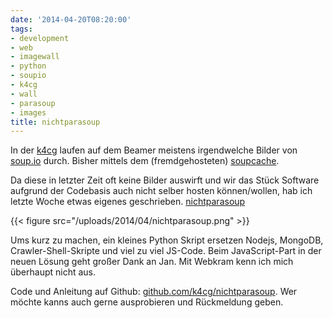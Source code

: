 ```yaml
---
date: '2014-04-20T08:20:00'
tags:
- development
- web
- imagewall
- python
- soupio
- k4cg
- wall
- parasoup
- images
title: nichtparasoup
---
```


In der [k4cg](http://k4cg.org) laufen auf dem Beamer meistens irgendwelche
Bilder von [soup.io](http://soup.io) durch. Bisher mittels dem (fremdgehosteten)
[soupcache](https://github.com/exi/soupcache).

Da diese in letzter Zeit oft keine Bilder auswirft und wir das Stück Software
aufgrund der Codebasis auch nicht selber hosten können/wollen, hab ich letzte
Woche etwas eigenes geschrieben. [nichtparasoup](https://github.com/k4cg/nichtparasoup)

{{< figure src="/uploads/2014/04/nichtparasoup.png" >}}

Ums kurz zu machen, ein kleines Python Skript ersetzen Nodejs, MongoDB,
Crawler-Shell-Skripte und viel zu viel JS-Code. Beim JavaScript-Part in der neuen Lösung
geht großer Dank an Jan. Mit Webkram kenn ich mich überhaupt nicht aus.

Code und Anleitung auf Github: [github.com/k4cg/nichtparasoup](https://github.com/k4cg/nichtparasoup).
Wer möchte kanns auch gerne ausprobieren und Rückmeldung geben.
